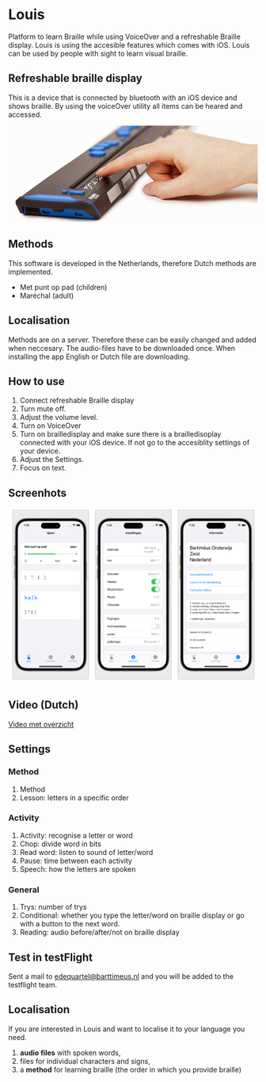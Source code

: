# Louis

Platform to learn Braille while using VoiceOver and a refreshable Braille display. Louis is using the accesible features which comes with iOS. Louis can be used by people with sight to learn visual braille.

## Refreshable braille display

This is a device that is connected by bluetooth with an iOS device and shows braille. By using the voiceOver utility all items can be heared and accessed. 

![](screenshots/brailledisplay.png)

## Methods
This software is developed in the Netherlands, therefore Dutch methods are implemented.

* Met punt op pad (children)
* Maréchal (adult)

## Localisation
Methods are on a server. Therefore these can be easily changed and added when neccesary. The audio-files have to be downloaded once. When installing the app English or Dutch file are downloading.

## How to use
1. Connect refreshable Braille display
2. Turn mute off.
2. Adjust the volume level.
3. Turn on VoiceOver
4. Turn on brailledisplay and make sure there is a brailledisoplay connected with your iOS device. If not go to the accesiblity settings of your device.
5. Adjust the Settings.
6. Focus on text.

## Screenhots
![](screenshots/screenshot.png)

## Video (Dutch)
[Video met overzicht]([https://vimeo.com/810543898)
## Settings

### Method
1. Method
2. Lesson: letters in a specific order

### Activity
1. Activity: recognise a letter or word
2. Chop: divide word in bits
3. Read word: listen to sound of letter/word
4. Pause: time between each activity 
5. Speech: how the letters are spoken 

### General

1. Trys: number of trys
2. Conditional: whether you type the letter/word on braille display or go with a button to the next word.
3. Reading: audio before/after/not on braille display 

## Test in testFlight

Sent a mail to edequartel@barttimeus.nl and you will be added to the testflight team. 

## Localisation

If you are interested in Louis and want to localise it to your language you need.  

1. **audio files** with spoken words,
2. files for individual characters and signs,
3. a **method** for learning braille (the order in   which you provide braille)
